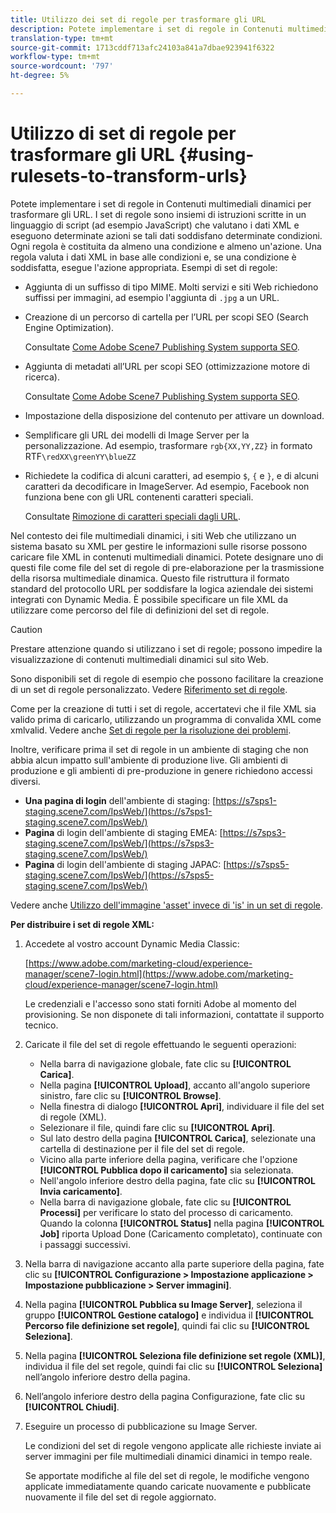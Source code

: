 ```yaml
---
title: Utilizzo dei set di regole per trasformare gli URL
description: Potete implementare i set di regole in Contenuti multimediali dinamici per trasformare gli URL. I set di regole sono insiemi di istruzioni scritte in un linguaggio di script (ad esempio JavaScript) che valutano i dati XML e eseguono determinate azioni se tali dati soddisfano determinate condizioni.
translation-type: tm+mt
source-git-commit: 1713cddf713afc24103a841a7dbae923941f6322
workflow-type: tm+mt
source-wordcount: '797'
ht-degree: 5%

---
```



# Utilizzo di set di regole per trasformare gli URL {#using-rulesets-to-transform-urls}

Potete implementare i set di regole in Contenuti multimediali dinamici per trasformare gli URL. I set di regole sono insiemi di istruzioni scritte in un linguaggio di script (ad esempio JavaScript) che valutano i dati XML e eseguono determinate azioni se tali dati soddisfano determinate condizioni. Ogni regola è costituita da almeno una condizione e almeno un&#39;azione. Una regola valuta i dati XML in base alle condizioni e, se una condizione è soddisfatta, esegue l&#39;azione appropriata. Esempi di set di regole:

* Aggiunta di un suffisso di tipo MIME. Molti servizi e siti Web richiedono suffissi per immagini, ad esempio l&#39;aggiunta di `.jpg` a un URL.
* Creazione di un percorso di cartella per l’URL per scopi SEO (Search Engine Optimization).

   Consultate [Come  Adobe Scene7 Publishing System supporta SEO](/help/assets/dynamic-media/assets/s7_seo.pdf).

* Aggiunta di metadati all’URL per scopi SEO (ottimizzazione motore di ricerca).

   Consultate [Come  Adobe Scene7 Publishing System supporta SEO](/help/assets/dynamic-media/assets/s7_seo.pdf).

* Impostazione della disposizione del contenuto per attivare un download.
* Semplificare gli URL dei modelli di Image Server per la personalizzazione. Ad esempio, trasformare `rgb{XX,YY,ZZ}` in formato RTF`\redXX\greenYY\blueZZ`

* Richiedete la codifica di alcuni caratteri, ad esempio `$`, `{` e `}`, e di alcuni caratteri da decodificare in ImageServer. Ad esempio, Facebook non funziona bene con gli URL contenenti caratteri speciali.

   Consultate [Rimozione di caratteri speciali dagli URL](https://helpx.adobe.com/experience-manager/scene7/kb/base/scene7-rulesets/remove-special-characters-urls.html).

Nel contesto dei file multimediali dinamici, i siti Web che utilizzano un sistema basato su XML per gestire le informazioni sulle risorse possono caricare file XML in contenuti multimediali dinamici. Potete designare uno di questi file come file del set di regole di pre-elaborazione per la trasmissione della risorsa multimediale dinamica. Questo file ristruttura il formato standard del protocollo URL per soddisfare la logica aziendale dei sistemi integrati con Dynamic Media. È possibile specificare un file XML da utilizzare come percorso del file di definizioni del set di regole.

>[!CAUTION]
>
>Prestare attenzione quando si utilizzano i set di regole; possono impedire la visualizzazione di contenuti multimediali dinamici sul sito Web.

Sono disponibili set di regole di esempio che possono facilitare la creazione di un set di regole personalizzato.
Vedere [Riferimento set di regole](https://docs.adobe.com/content/help/en/dynamic-media-developer-resources/image-serving-api/image-serving-api/rule-set-reference/c-rule-set-reference.html).

Come per la creazione di tutti i set di regole, accertatevi che il file XML sia valido prima di caricarlo, utilizzando un programma di convalida XML come xmlvalid.
Vedere anche [Set di regole per la risoluzione dei problemi](https://helpx.adobe.com/experience-manager/scene7/kb/base/scene7-rulesets/scene7-ruleset-troubleshooting.html).

Inoltre, verificare prima il set di regole in un ambiente di staging che non abbia alcun impatto sull&#39;ambiente di produzione live.
Gli ambienti di produzione e gli ambienti di pre-produzione in genere richiedono accessi diversi.

* **Una pagina di login** dell&#39;ambiente di staging:  [https://s7sps1-staging.scene7.com/IpsWeb/](https://s7sps1-staging.scene7.com/IpsWeb/)
* **Pagina** di login dell&#39;ambiente di staging EMEA:  [https://s7sps3-staging.scene7.com/IpsWeb/](https://s7sps3-staging.scene7.com/IpsWeb/)
* **Pagina** di login dell&#39;ambiente di staging JAPAC:  [https://s7sps5-staging.scene7.com/IpsWeb/](https://s7sps5-staging.scene7.com/IpsWeb/)

Vedere anche [Utilizzo dell&#39;immagine &#39;asset&#39; invece di &#39;is&#39; in un set di regole](https://helpx.adobe.com/experience-manager/scene7/kb/base/scene7-rulesets/ruleset-asset-instead-image.html).

**Per distribuire i set di regole XML:**

1. Accedete al vostro account Dynamic Media Classic:

   [https://www.adobe.com/marketing-cloud/experience-manager/scene7-login.html](https://www.adobe.com/marketing-cloud/experience-manager/scene7-login.html)

   Le credenziali e l&#39;accesso sono stati forniti  Adobe al momento del provisioning. Se non disponete di tali informazioni, contattate il supporto tecnico.

1. Caricate il file del set di regole effettuando le seguenti operazioni:

   * Nella barra di navigazione globale, fate clic su **[!UICONTROL Carica]**.
   * Nella pagina **[!UICONTROL Upload]**, accanto all&#39;angolo superiore sinistro, fare clic su **[!UICONTROL Browse]**.
   * Nella finestra di dialogo **[!UICONTROL Apri]**, individuare il file del set di regole (XML).
   * Selezionare il file, quindi fare clic su **[!UICONTROL Apri]**.
   * Sul lato destro della pagina **[!UICONTROL Carica]**, selezionate una cartella di destinazione per il file del set di regole.
   * Vicino alla parte inferiore della pagina, verificare che l&#39;opzione **[!UICONTROL Pubblica dopo il caricamento]** sia selezionata.
   * Nell&#39;angolo inferiore destro della pagina, fate clic su **[!UICONTROL Invia caricamento]**.
   * Nella barra di navigazione globale, fate clic su **[!UICONTROL Processi]** per verificare lo stato del processo di caricamento. Quando la colonna **[!UICONTROL Status]** nella pagina **[!UICONTROL Job]** riporta Upload Done (Caricamento completato), continuate con i passaggi successivi.

1. Nella barra di navigazione accanto alla parte superiore della pagina, fate clic su **[!UICONTROL Configurazione > Impostazione applicazione > Impostazione pubblicazione > Server immagini]**.
1. Nella pagina **[!UICONTROL Pubblica su Image Server]**, seleziona il gruppo **[!UICONTROL Gestione catalogo]** e individua il **[!UICONTROL Percorso file definizione set regole]**, quindi fai clic su **[!UICONTROL Seleziona]**.
1. Nella pagina **[!UICONTROL Seleziona file definizione set regole (XML)]**, individua il file del set regole, quindi fai clic su **[!UICONTROL Seleziona]** nell’angolo inferiore destro della pagina.
1. Nell’angolo inferiore destro della pagina Configurazione, fate clic su **[!UICONTROL Chiudi]**.
1. Eseguire un processo di pubblicazione su Image Server.

   Le condizioni del set di regole vengono applicate alle richieste inviate ai server immagini per file multimediali dinamici dinamici in tempo reale.

   Se apportate modifiche al file del set di regole, le modifiche vengono applicate immediatamente quando caricate nuovamente e pubblicate nuovamente il file del set di regole aggiornato.

